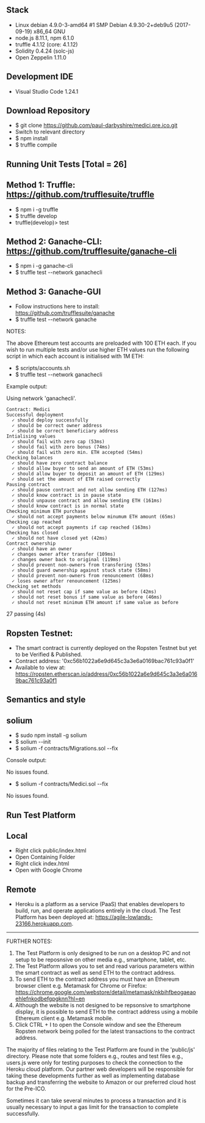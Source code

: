  
## Stack
- Linux debian 4.9.0-3-amd64 #1 SMP Debian 4.9.30-2+deb9u5 (2017-09-19) x86_64 GNU
- node.js 8.11.1, npm 6.1.0
- truffle 4.1.12 (core: 4.1.12)
- Solidity 0.4.24 (solc-js)
- Open Zeppelin 1.11.0

## Development IDE
- Visual Studio Code 1.24.1

## Download Repository
* $ git clone https://github.com/paul-darbyshire/medici.pre.ico.git
* Switch to relevant directory
* $ npm install
* $ truffle compile

## Running Unit Tests [Total = 26]
## Method 1: Truffle: https://github.com/trufflesuite/truffle
* $ npm i -g truffle
* $ truffle develop
* truffle(develop)> test

## Method 2: Ganache-CLI: https://github.com/trufflesuite/ganache-cli
* $ npm i -g ganache-cli
* $ truffle test --network ganachecli

## Method 3: Ganache-GUI
* Follow instructions here to install: https://github.com/trufflesuite/ganache
* $ truffle test --network ganache

NOTES: 

The above Ethereum test accounts are preloaded with 100 ETH each. 
If you wish to run multiple tests and/or use higher ETH values run the following script in which each account is initialised with 1M ETH:
* $ scripts/accounts.sh
* $ truffle test --network ganachecli

Example output:

Using network 'ganachecli'.

    Contract: Medici
    Successful deployment
      ✓ should deploy successfully
      ✓ should be correct owner address
      ✓ should be correct beneficiary address
    Intialising values
      ✓ should fail with zero cap (53ms)
      ✓ should fail with zero bonus (74ms)
      ✓ should fail with zero min. ETH accepted (54ms)
    Checking balances
      ✓ should have zero contract balance
      ✓ should allow buyer to send an amount of ETH (53ms)
      ✓ should allow buyer to deposit an amount of ETH (129ms)
      ✓ should set the amount of ETH raised correctly
    Pausing contract
      ✓ should pause contract and not allow sending ETH (127ms)
      ✓ should know contract is in pause state
      ✓ should unpause contract and allow sending ETH (161ms)
      ✓ should know contract is in normal state
    Checking minimum ETH purchase
      ✓ should not accept payments below minumum ETH amount (65ms)
    Checking cap reached
      ✓ should not accept payments if cap reached (163ms)
    Checking has closed
      ✓ should not have closed yet (42ms)
    Contract ownership
      ✓ should have an owner
      ✓ changes owner after transfer (109ms)
      ✓ changes owner back to original (119ms)
      ✓ should prevent non-owners from transfering (53ms)
      ✓ should guard ownership against stuck state (58ms)
      ✓ should prevent non-owners from renouncement (68ms)
      ✓ loses owner after renouncement (125ms)
    Checking set methods
      ✓ should not reset cap if same value as before (42ms)
      ✓ should not reset bonus if same value as before (46ms)
      ✓ should not reset minimum ETH amount if same value as before

  27 passing (4s)

  ## Ropsten Testnet: 
  * The smart contract is currently deployed on the Ropsten Testnet but yet to be Verified & Published.
  * Contract address: '0xc56b1022a6e9d645c3a3e6a0169bac761c93a0f1'
  * Available to view at: https://ropsten.etherscan.io/address/0xc56b1022a6e9d645c3a3e6a0169bac761c93a0f1

  ## Semantics and style
  ## solium
  * $ sudo npm install -g solium
  * $ solium --init
  * $ solium -f contracts/Migrations.sol --fix

  Console output:

  No issues found.

  * $ solium -f contracts/Medici.sol --fix

  No issues found.

  ## Run Test Platform

  ## Local

  * Right click public/index.html
  * Open Containing Folder
  * Right click index.html
  * Open with Google Chrome

  ## Remote

* Heroku is a platform as a service (PaaS) that enables developers to build, run, and operate applications entirely in the cloud. The Test Platform has been deployed at: https://agile-lowlands-23166.herokuapp.com.

-------------------------
  FURTHER NOTES:

  1. The Test Platform is only designed to be run on a desktop PC and not setup to be reposnsive on other media e.g., smartphone, tablet, etc.
  2. The Test Platform allows you to set and read various parameters within the smart contract as well as send ETH to the contract address.
  3. To send ETH to the contract address you must have an Ethereum browser client e.g. Metamask for Chrome or Firefox:
  https://chrome.google.com/webstore/detail/metamask/nkbihfbeogaeaoehlefnkodbefgpgknn?hl=en
  4. Although the website is not designed to be repsonsive to smartphone display, it is possible to send ETH to the contract address using a mobile Ethereum client e.g. Metamask mobile.
  5. Click CTRL + I to open the Console window and see the Ethereum Ropsten network being polled for the latest transactions to the contract address.

  The majority of files relating to the Test Platform are found in the 'public/js' directory. Please note that some folders e.g., routes and test files e.g., users.js were only for testing purposes to check the connection to the Heroku cloud platform. Our partner web developers will be responsible for taking these developments   further as well as implementing database backup and transferring the website to Amazon or our preferred cloud host for the Pre-ICO. 

  Sometimes it can take several minutes to process a transaction and it is usually necessary to input a gas limit for the transaction to complete successfully.

  
